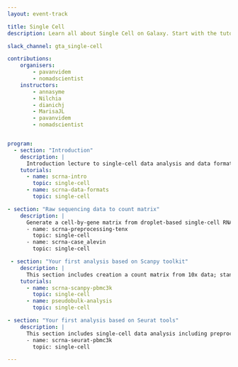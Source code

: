 ```yaml
---
layout: event-track

title: Single Cell
description: Learn all about Single Cell on Galaxy. Start with the tutorial at your own pace. If you need support contact us via the Slack Channel [gta_single-cell](https://gtnsmrgsbord.slack.com/channels/{{page.slack_channel}}).

slack_channel: gta_single-cell

contributions:
    organisers:
        - pavanvidem
        - nomadscientist
    instructors:
        - annasyme
        - Nilchia
        - dianichj
        - MarisaJL
        - pavanvidem
        - nomadscientist


program:
  - section: "Introduction"
    description: |
      Introduction lecture to single-cell data analysis and data formats.
    tutorials:
      - name: scrna-intro
        topic: single-cell
      - name: scrna-data-formats
        topic: single-cell

- section: "Raw sequencing data to count matrix"
    description: |
      Generate a cell-by-gene matrix from droplet-based single-cell RNA sequencing data.
      - name: scrna-preprocessing-tenx
        topic: single-cell
      - name: scrna-case_alevin
        topic: single-cell

 - section: "Your first analysis based on Scanpy toolkit"
    description: |
      This section includes creation a count matrix from 10x data; standard single-cell data analysis, including preprocessing, clustering and the identification of cell types via known marker genes; and pseudobulk analysis to help in understanding cell-type-specific gene expression changes. The whole analysis uses Anndata objects, Scanpy toolkit and decoupler.
    tutorials:
      - name: scrna-scanpy-pbmc3k
        topic: single-cell
      - name: pseudobulk-analysis
        topic: single-cell

- section: "Your first analysis based on Seurat tools"
    description: |
      This section includes single-cell data analysis including preprocessing, clustering and the identification of cell types via known marker genes. The whole analysis uses Seurat objects and Seurat R package.
      - name: scrna-seurat-pbmc3k
        topic: single-cell

---
```


